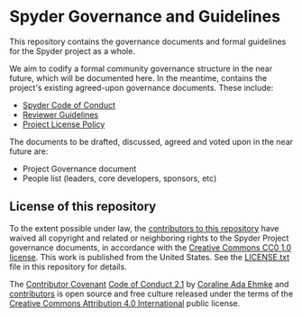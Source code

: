 # Spyder Governance and Guidelines

This repository contains the governance documents and formal guidelines for the Spyder project as a whole.

We aim to codify a formal community governance structure in the near future, which will be documented here.
In the meantime, contains the project's existing agreed-upon governance documents.
These include:

* [Spyder Code of Conduct](https://github.com/spyder-ide/governance-and-guidelines/blob/main/CODE_OF_CONDUCT.md)
* [Reviewer Guidelines](https://github.com/spyder-ide/governance-and-guidelines/blob/main/REVIEW.md)
* [Project License Policy](https://github.com/spyder-ide/governance-and-guidelines/blob/main/LICENSE_POLICY.md)

The documents to be drafted, discussed, agreed and voted upon in the near future are:

* Project Governance document
* People list (leaders, core developers, sponsors, etc)


## License of this repository

To the extent possible under law, the [contributors to this repository](https://github.com/spyder-ide/governance-and-guidelines/graphs/contributors) have waived all copyright and related or neighboring rights to the Spyder Project governance documents, in accordance with the [Creative Commons CC0 1.0 license](http://creativecommons.org/publicdomain/zero/1.0/).
This work is published from the United States.
See the [LICENSE.txt](https://github.com/spyder-ide/governance-and-guidelines/blob/main/LICENSE.txt) file in this repository for details.

The [Contributor Covenant](https://contributor-covenant.org) [Code of Conduct 2.1](https://www.contributor-covenant.org/version/2/1/code_of_conduct/) by [Coraline Ada Ehmke](https://where.coraline.codes/) and [contributors](https://github.com/EthicalSource/contributor_covenant/graphs/contributors) is open source and free culture released under the terms of the [Creative Commons Attribution 4.0 International](https://creativecommons.org/licenses/by/4.0/) public license.
